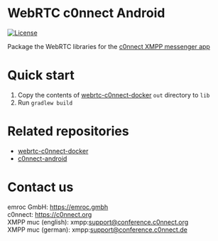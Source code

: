 # WebRTC c0nnect Android
[![License](https://i.boost.loopcdn.net/img/git/license-MIT-blue.svg)](https://github.com/emroc-GmbH/webrtc-c0nnect-android)

Package the WebRTC libraries for the [c0nnect XMPP messenger app](https://github.com/emroc-GmbH/c0nnect-xmpp-messenger-android)


# Quick start

1. Copy the contents of [webrtc-c0nnect-docker](https://github.com/emroc-GmbH/webrtc-c0nnect-docker) `out` directory to `lib`
2. Run `gradlew build`


# Related repositories

- [webrtc-c0nnect-docker](https://github.com/emroc-GmbH/webrtc-c0nnect-docker)
- [c0nnect-android](https://github.com/emroc-GmbH/c0nnect-android)


# Contact us

emroc GmbH: https://emroc.gmbh  
c0nnect: https://c0nnect.org  
XMPP muc (english): xmpp:support@conference.c0nnect.org  
XMPP muc (german): xmpp:support@conference.c0nnect.de  
